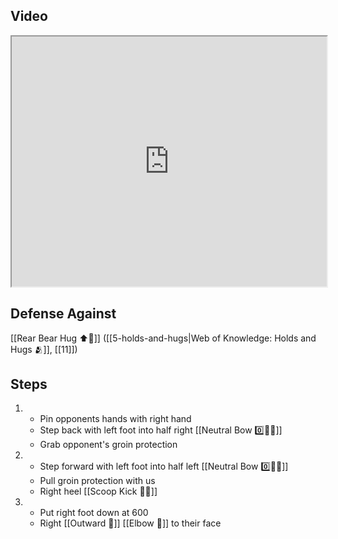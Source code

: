 ## Video

<iframe src="https://www.youtube.com/embed/0oaQcc1cbzE?start=256" width="100%" height="400"></iframe>

## Defense Against

[[Rear Bear Hug ⬆️🐻]] ([[5-holds-and-hugs|Web of Knowledge: Holds and Hugs 🫂]], [[11]])
## Steps

1. - Pin opponents hands with right hand
    - Step back with left foot into half right [[Neutral Bow 0️⃣🧍‍♂️]]
    - Grab opponent's groin protection
2. - Step forward with left foot into half left [[Neutral Bow 0️⃣🧍‍♂️]]
    - Pull groin protection with us
    - Right heel [[Scoop Kick 🥄🦵]]
3. - Put right foot down at 600
    - Right [[Outward 🔼]] [[Elbow 💪]] to their face

